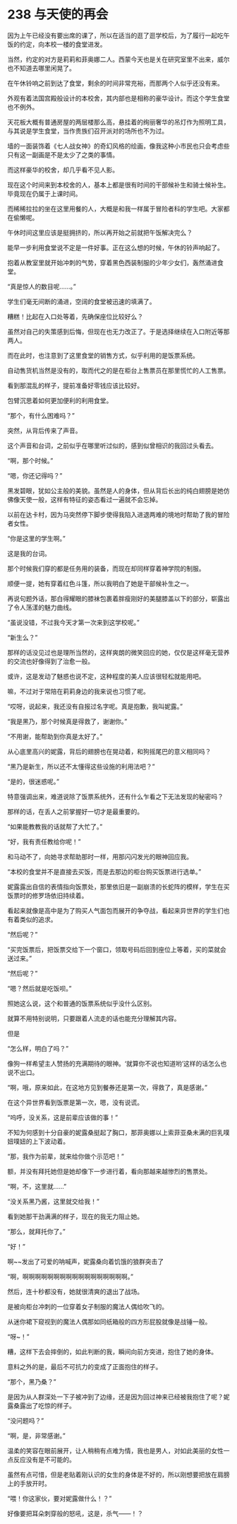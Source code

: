 # 238 与天使的再会

因为上午已经没有要出席的课了，所以在适当的逛了逛学校后，为了履行一起吃午饭的约定，向本校一楼的食堂进发。

当然，约定的对方是莉莉和菲奥娜二人。西蒙今天也是关在研究室里不出来，威尔也不知道去哪里闲晃了。

在午休铃响之前到达了食堂，剩余的时间非常充裕，而那两个人似乎还没有来。

外观有着法国宫殿般设计的本校舍，其内部也是相称的豪华设计。而这个学生食堂也不例外。

天花板大概有普通房屋的两层楼那么高，悬挂着的绚丽奢华的吊灯作为照明工具，与其说是学生食堂，当作贵族们召开派对的场所也不为过。

墙的一面装饰着《七人战女神》的奇幻风格的绘画，像我这种小市民也只会考虑些只有这一副画是不是太少了之类的事情。

而这样豪华的校舍，却几乎看不见人影。

现在这个时间来到本校舍的人，基本上都是很有时间的干部候补生和骑士候补生。毕竟现在仍属于上课时间。

而稀稀拉拉的坐在这里用餐的人，大概是和我一样属于冒险者科的学生吧。大家都在偷懒呢。

午休时间这里应该是挺拥挤的，所以再开始之前就把午饭解决完么？

能早一步利用食堂说不定是一件好事。正在这么想的时候，午休的铃声响起了。

抱着从教室里就开始冲刺的气势，穿着黑色西装制服的少年少女们，轰然涌进食堂。

“真是惊人的数目呢……。”

学生们毫无间断的涌进，空阔的食堂被迅速的填满了。

糟糕！比起在入口处等着，先确保座位比较好么？

虽然对自己的失策感到后悔，但现在也无力改正了。于是选择继续在入口附近等那两人。

而在此时，也注意到了这里食堂的销售方式，似乎利用的是饭票系统。

自动售货机当然是没有的，取而代之的是在柜台上售票员在那里慌忙的人工售票。

看到那混乱的样子，提前准备好零钱应该比较好。

包臂沉思着如何更加便利的利用食堂。

“那个，有什么困难吗？”

突然，从背后传来了声音。

这个声音和台词，之前似乎在哪里听过似的，感到似曾相识的我回过头看去。

“啊，那个时候。”

“嗯，你还记得吗？”

黑发碧眼，犹如公主般的美貌。虽然是人的身体，但从背后长出的纯白翅膀是她仿佛像天使一般，这样有特征的姿态看过一遍就不会忘掉。

以前在达卡村，因为马突然停下脚步使得我陷入进退两难的境地时帮助了我的冒险者女性。

“你是这里的学生啊。”

这是我的台词。

那个时候我们穿的都是任务用的装备，而现在却同样穿着神学院的制服。

顺便一提，她有穿着红色斗篷，所以我明白了她是干部候补生之一。

再说句题外话，那白得耀眼的膝袜包裹着胖瘦刚好的美腿膝盖以下的部分，崭露出了令人荡漾的魅力曲线。

“虽说没错，不过我今天才第一次来到这学校呢。”

“新生么？”

那样的话没见过也是理所当然的，这样爽朗的微笑回应的她，仅仅是这样毫无营养的交流也好像得到了治愈一般。

或许，这是发动了魅惑也说不定，这种程度的美人应该很轻松就能用吧。

嘛，不过对于常陪在莉莉身边的我来说也习惯了呢。

“哎呀，说起来，我还没有自报过名字呢。真是抱歉，我叫妮露。”

“我是黑乃，那个时候真是得救了，谢谢你。”

“不用谢，能帮助到你真是太好了。”

从心底里高兴的妮露，背后的翅膀也在晃动着，和狗摇尾巴的意义相同吗？

“黑乃是新生，所以还不太懂得这些设施的利用法吧？”

“是的，很迷惑呢。”

特意强调出来，难道说除了饭票系统外，还有什么乍看之下无法发现的秘密吗？

那样的话，在丢人之前掌握好一切才是最重要的。

“如果能教教我的话就帮了大忙了。”

“好，我有责任教给你呢！”

和马动不了，向她寻求帮助那时一样，用那闪闪发光的眼神回应我。

“本校的食堂并不是直接去买饭，而是去那边的柜台购买饭票进行选单。”

妮露露出自信的表情指向饭票处，那里依旧是一副崩溃的长蛇阵的模样，学生在买饭票时的修罗场依旧持续着。

看起来就像是高中是为了购买人气面包而展开的争夺战，看起来异世界的学生们也有着类似的追求。

“然后呢？”

“买完饭票后，把饭票交给下一个窗口，领取号码后回到座位上等着，买的菜就会送过来。”

“然后呢？”

“嗯？然后就是吃饭呗。”

照她这么说，这个和普通的饭票系统似乎没什么区别。

就算不用特别说明，只要跟着人流走的话也能充分理解其内容。

但是

“怎么样，明白了吗？”

像狗一样希望主人赞扬的充满期待的眼神。‘就算你不说也知道哟’这样的话怎么也说不出口。

“啊，哦，原来如此，在这地方见到餐券还是第一次，得救了，真是感谢。”

在这个异世界看到饭票是第一次，嗯，没有说谎。

“呜呼，没关系，这是前辈应该做的事！”

不知为何感到十分自豪的妮露桑挺起了胸口，那菲奥娜以上索菲亚桑未满的巨乳噗妞噗妞的上下波动着。

“那，我作为前辈，就来给你做个示范吧！”

额，并没有拜托她但是她却像下一步进行着，看向那越来越惨烈的售票处。

“啊，不，这里就……”

“没关系黑乃酱，这里就交给我！”

看到她那干劲满满的样子，现在的我无力阻止她。

“那么，就拜托你了。”

“好！”

啊\~\~发出了可爱的呐喊声，妮露桑向着饥饿的狼群突击了

“啊，啊啊啊啊啊啊啊啊啊啊啊啊啊啊啊啊啊。”

然后，连十秒都没有，她就很清爽的退出了战场。

是被向柜台冲刺的一位穿着女子制服的魔法人偶给吹飞的。

从迷你裙下窥视到的魔法人偶那如同纸箱般的四方形屁股就像是战锤一般。

“呀\~！”

糟，这样下去会摔倒的，如此判断的我，瞬间向前方突进，抱住了她的身体。

意料之外的是，最后不可抗力的变成了正面抱住的样子。

“那个，黑乃桑？”

是因为从人群深处一下子被冲到了边缘，还是因为回过神来已经被我抱住了呢？妮露桑露出了吃惊的样子。

“没问题吗？”

“啊，是，非常感谢。”

温柔的笑容在眼前展开，让人稍稍有点难为情，我也是男人，对如此美丽的女性一点反应没有是不可能的。

虽然有点可惜，但是老贴着刚认识的女生的身体是不好的，所以刚想要把放在肩膀上的手放开时。

“喂！你这家伙，要对妮露做什么！？”

好像要把耳朵刺穿般的怒吼，这是，杀气——！？
